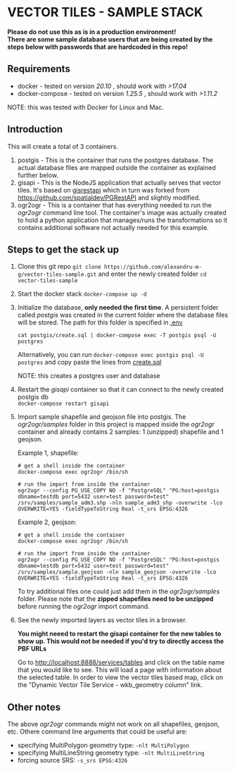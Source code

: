 # VECTOR TILES - SAMPLE STACK

**Please do not use this as is in a production environment!  
There are some sample database users that are being created by the steps below 
with passwords that are hardcoded in this repo!**

## Requirements
* docker - tested on version *20.10* , should work with *>17.04*
* docker-compose - tested on version *1.25.5* , should work with *>1.11.2*

NOTE: this was tested with Docker for Linux and Mac.

## Introduction 
This will create a total of 3 containers.

1. postgis - This is the container that runs the postgres database. The actual database files are mapped outside the container as explained further below.
1. gisapi - This is the NodeJS application that actually serves that vector tiles. It's based on [gisrestapi](https://github.com/OCHA-DAP/gisrestapi) which in turn was forked from https://github.com/spatialdev/PGRestAPI and slightly modified.
1. ogr2ogr - This is a container that has everything needed to run the *ogr2ogr* command line tool. The container's image was actually created to hold a python application that manages/runs the transformations so it contains additional software not actually needed for this example.

## Steps to get the stack up

1. Clone this git repo
  `git clone https://github.com/alexandru-m-g/vector-tiles-sample.git` 
  and enter the newly created folder `cd vector-tiles-sample`
  
1. Start the docker stack 
   `docker-compose up -d`
   
1. Initialize the database, **only needed the first time**. A persistent folder called *postgis*
   was created in the current folder where the database files will be stored. 
   The path for this folder is specified in [.env](.env)
   
   `cat postgis/create.sql | docker-compose exec -T postgis psql -U postgres`
   
   Alternatively, you can run
   `docker-compose exec postgis psql -U postgres` and copy paste the lines from [create.sql](postgis/create.sql)
   
   NOTE: this creates a postgres user and database 
   
1.  Restart the *gisapi* container so that it can connect to the newly created postgis db  
    `docker-compose restart gisapi`
   
1.  Import sample shapefile and geojson file into postgis. The *ogr2ogr/samples* folder in this
    project is mapped inside the *ogr2ogr* container and already contains 2 samples: 1 (unzipped) shapefile and 1 geojson. 
    
    Example 1, shapefile:
    ```
    # get a shell inside the container
    docker-compose exec ogr2ogr /bin/sh
    
    # run the import from inside the container
    ogr2ogr --config PG_USE_COPY NO -f "PostgreSQL" "PG:host=postgis dbname=testdb port=5432 user=test password=test" /srv/samples/sample_adm3.shp -nln sample_adm3_shp -overwrite -lco OVERWRITE=YES -fieldTypeToString Real -t_srs EPSG:4326
    ```
    
    Example 2, geojson:
    ```
    # get a shell inside the container
    docker-compose exec ogr2ogr /bin/sh
    
    # run the import from inside the container
    ogr2ogr --config PG_USE_COPY NO -f "PostgreSQL" "PG:host=postgis dbname=testdb port=5432 user=test password=test" /srv/samples/sample.geojson -nln sample_geojson -overwrite -lco OVERWRITE=YES -fieldTypeToString Real -t_srs EPSG:4326
    ```
    
    To try additional files one could just add them in the *ogr2ogr/samples* folder. 
    Please note that the **zipped shapefiles need to be unzipped** before running the 
    *ogr2ogr* import command.
    
 1. See the newly imported layers as vector tiles in a browser. 
 
    **You might neeed to restart the gisapi container for the new tables to show up. This would not be needed if you'd try to directly access the PBF URLs**
    
    Go to [http://localhost:8888/services/tables](http://localhost:8888/services/tables) and click on the table name 
    that you would like to see. This will load a page with information about the selected table. In order to view the 
    vector tiles based map, click on the "Dynamic Vector Tile Service - wkb_geometry column" link.
 
 
## Other notes
 
The above *ogr2ogr* commands might not work on all shapefiles, geojson, etc. Othere command line arguments that could 
be useful are:
*   specifying MultiPolygon geometry type: `-nlt MultiPolygon`
*   specifying MultiLineString geometry type: `-nlt MultiLineString`
*   forcing source SRS: `-s_srs EPSG:4326`
    
